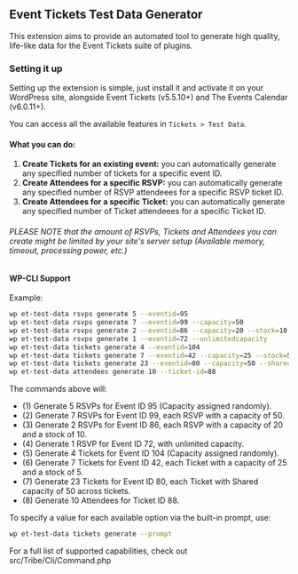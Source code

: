 ## Event Tickets Test Data Generator

This extension aims to provide an automated tool to generate high quality, life-like data for the Event Tickets suite of plugins.

### Setting it up

Setting up the extension is simple, just install it and activate it on your WordPress site, alongside Event Tickets (v5.5.10+) and The Events Calendar (v6.0.11+).

You can access all the available features in `Tickets > Test Data`.

#### What you can do:

1. **Create Tickets for an existing event:** you can automatically generate any specified number of tickets for a specific event ID.
1. **Create Attendees for a specific RSVP:** you can automatically generate any specified number of RSVP attendeees for a specific RSVP ticket ID.
1. **Create Attendees for a specific Ticket:** you can automatically generate any specified number of Ticket attendeees for a specific Ticket ID.

###### PLEASE NOTE that the amount of RSVPs, Tickets and Attendees you can create might be limited by your site's server setup (Available memory, timeout, processing power, etc.)

#### WP-CLI Support

Example:
```bash
wp et-test-data rsvps generate 5 --eventid=95
wp et-test-data rsvps generate 7 --eventid=99 --capacity=50
wp et-test-data rsvps generate 2 --eventid=86 --capacity=20 --stock=10
wp et-test-data rsvps generate 1 --eventid=72 --unlimitedcapacity
wp et-test-data tickets generate 4 --eventid=104
wp et-test-data tickets generate 7 --eventid=42 --capacity=25 --stock=5
wp et-test-data tickets generate 23 --eventid=80 --capacity=50 --sharedcapacity
wp et-test-data attendees generate 10 --ticket-id=88
```
The commands above will:
* (1) Generate 5 RSVPs for Event ID 95 (Capacity assigned randomly).
* (2) Generate 7 RSVPs for Event ID 99, each RSVP with a capacity of 50.
* (3) Generate 2 RSVPs for Event ID 86, each RSVP with a capacity of 20 and a stock of 10.
* (4) Generate 1 RSVP for Event ID 72, with unlimited capacity.
* (5) Generate 4 Tickets for Event ID 104 (Capacity assigned randomly).
* (6) Generate 7 Tickets for Event ID 42, each Ticket with a capacity of 25 and a stock of 5.
* (7) Generate 23 Tickets for Event ID 80, each Ticket with Shared capacity of 50 across tickets.
* (8) Generate 10 Attendees for Ticket ID 88.

To specify a value for each available option via the built-in prompt, use:
```bash
wp et-test-data tickets generate --prompt 
```

For a full list of supported capabilities, check out src/Tribe/Cli/Command.php 
